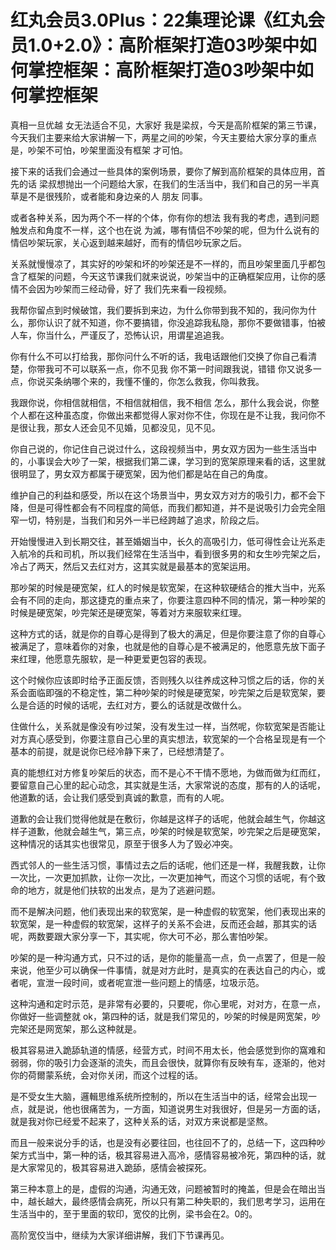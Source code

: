 # 红丸会员3.0Plus：22集理论课《红丸会员1.0+2.0》：高阶框架打造03吵架中如何掌控框架：高阶框架打造03吵架中如何掌控框架

真相一旦优越 女无法适合不见，大家好 我是梁叔，今天是高阶框架的第三节课，今天我们主要来给大家讲解一下，两星之间的吵架，今天主要给大家分享的重点是，吵架不可怕，吵架里面没有框架 才可怕。

接下来的话我们会通过一些具体的案例场景，要你了解到高阶框架的具体应用，首先的话 梁叔想抛出一个问题给大家，在我们的生活当中，我们和自己的另一半真草是不是很残阶，或者能和身边亲的人 朋友 同事。

或者各种关系，因为两个不一样的个体，你有你的想法 我有我的考虑，遇到问题触发点和角度不一样，这个也在说 为滅，哪有情侣不吵架的呢，但为什么说有的情侣吵架玩家，关心返到越来越好，而有的情侣吵玩家之后。

关系就慢慢凉了，其实好的吵架和坏的吵架还是不一样的，而且吵架里面几乎都包含了框架的问题，今天这节课我们就来说说，吵架当中的正确框架应用，让你的感情不会因为吵架而三经动骨，好了 我们先来看一段视频。

我帮你留点到时候破馆，我们要拆到来边，为什么你带到我不知的，我问你为什么，那你认识了就不知道，你不要搞错，你没追踪我私隐，那你不要做错事，怕被人车，你当什么，严谨反了，恐怖认识，用谓星追追我。

你有什么不可以打给我，那你问什么不听的话，我电话跟他们交换了你自己看清楚，你带我可不可以联系一点，你不见我 你不第一时间跟我说，错错 你又说多一点，你说买条纳哪个来的，我懂不懂的，你怎么救我，你叫救我。

我跟你说，你相信就相信，不相信就相信，我不相信 怎么，那什么我会说，你整个人都在这种虽态度，你做出来都觉得人家对你不住，你现在是不让我，我问你不是很让我，那女人还会见不见婚，见都没见，见不见。

你自己说的，你记住自己说过什么，这段视频当中，男女双方因为一些生活当中的，小事误会大吵了一架，根据我们第二课，学习到的宽架原理来看的话，这里就很明显了，男女双方都属于硬宽架，因为他们都是站在自己的角度。

维护自己的利益和感受，所以在这个场景当中，男女双方对方的吸引力，都不会下降，但是可得性都会有不同程度的简低，而我们都知道，并不是说吸引力会完全阻窄一切，特别是，当我们和另外一半已经跨越了追求，阶段之后。

开始慢慢进入到长期交往，甚至婚姻当中，长久的高吸引力，低可得性会让光系走入航冷的兵和司机，所以我们经常在生活当中，看到很多男的和女生吵完架之后，冷占了两天，然后又去红对方，这其实就是最基本的宽架运用。

那吵架的时候是硬宽架，红人的时候是软宽架，在这种软硬结合的推大当中，光系会有不同的走向，那这捷克的重点来了，你要注意四种不同的情况，第一种吵架的时候是硬宽架，吵完架还是硬宽架，等着对方来服软来红理。

这种方式的话，就是你的自尊心是得到了极大的满足，但是你要注意了你的自尊心被满足了，意味着你的对象，也就是他的自尊心是不被满足的，他愿意先放下面子来红理，他愿意先服软，是一种更爱更包容的表现。

这个时候你应该即时给予正面反馈，否则残久以往养成这种习惯之后的话，你的关系会面临即强的不稳定性，第二种吵架的时候是硬宽架，吵完架之后是软宽架，要么是合适的时候的话呢，去红对方，要么的话就是改做什么。

住做什么，关系就是像没有吵过架，没有发生过一样，当然呢，你软宽架是否能让对方真心感受到，你要注意自己心里的真实想法，软宽架的一个合格呈现是有一个基本的前提，就是说你已经冷静下来了，已经想清楚了。

真的能想红对方修复吵架后的状态，而不是心不干情不愿地，为做而做为红而红，要留意自己心里的起心动念，其实就是生活，大家常说的态度，那有的人的话呢，他道歉的话，会让我们感受到真诚的歉意，而有的人呢。

道歉的会让我们觉得他就是在敷衍，你越是这样子的话呢，他就会越生气，你越这样子道歉，他就会越生气，第三点，吵架的时候是软宽架，吵完架之后是硬宽架，这种情况的话其实也很常见，原至于很多人为了毁必冲突。

西式邻人的一些生活习惯，事情过去之后的话呢，他们还是一样，我醒我数，让你一次比，一次更加抓款，让你一次比，一次更加神气，而这个习惯的话呢，有个致命的地方，就是他们扶软的出发点，是为了逃避问题。

而不是解决问题，他们表现出来的软宽架，是一种虚假的软宽架，他们表现出来的软宽架，是一种虚假的软宽架，这样子的关系不会进，反而还会越，那其实的话呢，两数要跟大家分享一下，其实呢，你大可不必，那么害怕吵架。

吵架的是一种沟通方式，只不过的话，是你的能量高一点，负一点罢了，但是一般来说，他至少可以确保一件事情，就是对方此时，是真实的在表达自己的内心，或者呢，宣泄一段时间，或者呢宣泄一些问题上的情感，垃圾示范。

这种沟通和定时示范，是非常有必要的，只要呢，你心里呢，对对方，在意一点，你做好一些调整就 ok，第四种的话，就是我们常见的，吵架的时候是网宽架，吵完架还是网宽架，那么这种就是。

极其容易进入跪舔轨道的情感，经营方式，时间不用太长，他会感觉到你的窩难和弱弱，你的吸引力会逐渐的流失，而且会很快，就算你有反映有车，逐渐的，他对你的荷爾蒙系统，会对你关闭，而这个过程的话。

是不受女生大脑，邏輯思维系统所控制的，所以在生活当中的话，经常会出现一点，就是说，他也很痛苦为，一方面，知道说男生对我很好，但是另一方面的话，就是我对你已经爱不起来了，这种关系的话，对双方来说都是坚熬。

而且一般来说分手的话，也是没有必要往回，也往回不了的，总结一下，这四种吵架方式当中，第一种的话，极其容易进入高冷，感情容易被冷死，第四种的话，就是大家常见的，极其容易进入跪舔，感情会被探死。

第三种本意上的是，虚假的沟通，沟通无效，问题被暂时的掩盖，但是会在暗出当中，越长越大，最终感情会病死，所以只有第二种失职的，我们思考学习，运用在生活当中的，至于里面的软印，宽佼的比例，梁书会在2。0的。

高阶宽佼当中，继续为大家详细讲解，我们下节课再见。